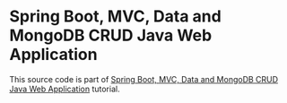 # Spring Boot, MVC, Data and MongoDB CRUD Java Web Application

This source code is part of [Spring Boot, MVC, Data and MongoDB CRUD Java Web Application](https://www.djamware.com/post/59b606e280aca768e4d2b13b/spring-boot-mvc-data-and-mongodb-crud-java-web-application) tutorial.

